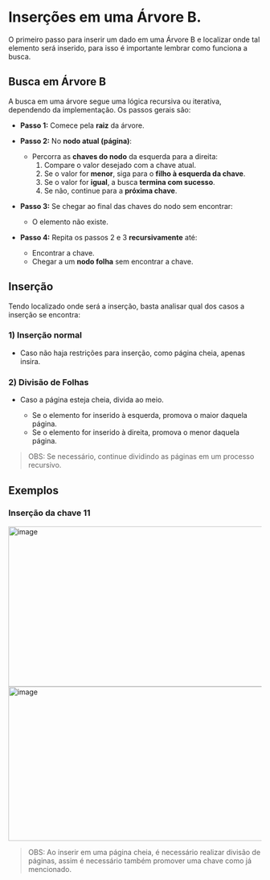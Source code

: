 # Inserções em uma Árvore B.

O primeiro passo para inserir um dado em uma Árvore B e localizar onde tal elemento será inserido, para isso é importante lembrar como funciona a busca.

## Busca em Árvore B

A busca em uma árvore segue uma lógica recursiva ou iterativa, dependendo da implementação. Os passos gerais são:

- **Passo 1:** Comece pela **raiz** da árvore.

- **Passo 2:** No **nodo atual (página)**:
  - Percorra as **chaves do nodo** da esquerda para a direita:
    1. Compare o valor desejado com a chave atual.
    2. Se o valor for **menor**, siga para o **filho à esquerda da chave**.
    3. Se o valor for **igual**, a busca **termina com sucesso**.
    4. Se não, continue para a **próxima chave**.
    
- **Passo 3:** Se chegar ao final das chaves do nodo sem encontrar:
  - O elemento não existe.
  
- **Passo 4:** Repita os passos 2 e 3 **recursivamente** até:
  - Encontrar a chave.
  - Chegar a um **nodo folha** sem encontrar a chave.


## Inserção

Tendo localizado onde será a inserção, basta analisar qual dos casos a inserção se encontra:

### 1) Inserção normal

- Caso não haja restrições para inserção, como página cheia, apenas insira.

### 2) Divisão de Folhas

- Caso a página esteja cheia, divida ao meio.
  
    - Se o elemento for inserido à esquerda, promova o maior daquela página.
    - Se o elemento for inserido à direita, promova o menor daquela página. 

>OBS: Se necessário, continue dividindo as páginas em um processo recursivo.


## Exemplos

### Inserção da chave 11

<img width="929" height="319" alt="image" src="https://github.com/user-attachments/assets/b7972fbb-e536-4c9d-b90d-89b3aa653eec" />

<img width="929" height="307" alt="image" src="https://github.com/user-attachments/assets/772491df-8eee-42e8-ba94-96290b834823" />

> OBS: Ao inserir em uma página cheia, é necessário realizar divisão de páginas, assim é necessário também promover uma chave como já mencionado.


  